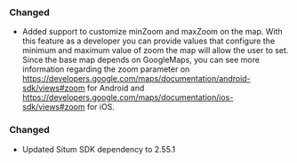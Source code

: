 ### Changed
- Added support to customize minZoom and maxZoom on the map. With this feature as a developer you can provide values that configure the minimum and maximum value of zoom the map will allow the user to set. Since the base map depends on GoogleMaps, you can see more information regarding the zoom parameter on https://developers.google.com/maps/documentation/android-sdk/views#zoom for Android and https://developers.google.com/maps/documentation/ios-sdk/views#zoom for iOS.

### Changed
-  Updated Situm SDK dependency to 2.55.1